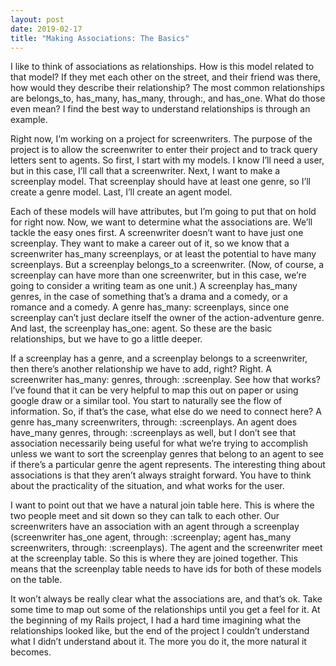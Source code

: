```yaml
---
layout: post
date: 2019-02-17
title: "Making Associations: The Basics"
---
```


I like to think of associations as relationships. How is this model related to that model? If they met each other on the street, and their friend was there, how would they describe their relationship? The most common relationships are belongs_to, has_many, has_many, through:, and has_one. What do those even mean? I find the best way to understand relationships is through an example.

Right now, I’m working on a project for screenwriters. The purpose of the project is to allow the screenwriter to enter their project and to track query letters sent to agents. So first, I start with my models. I know I’ll need a user, but in this case, I’ll call that a screenwriter. Next, I want to make a screenplay model. That screenplay should have at least one genre, so I’ll create a genre model. Last, I’ll create an agent model.

Each of these models will have attributes, but I’m going to put that on hold for right now. Now, we want to determine what the associations are. We’ll tackle the easy ones first. A screenwriter doesn’t want to have just one screenplay. They want to make a career out of it, so we know that a screenwriter has_many screenplays, or at least the potential to have many screenplays. But a screenplay belongs_to a screenwriter. (Now, of course, a screenplay can have more than one screenwriter, but in this case, we’re going to consider a writing team as one unit.) A screenplay has_many genres, in the case of something that’s a drama and a comedy, or a romance and a comedy. A genre has_many: screenplays, since one screenplay can’t just declare itself the owner of the action-adventure genre. And last, the screenplay has_one: agent. So these are the basic relationships, but we have to go a little deeper.

If a screenplay has a genre, and a screenplay belongs to a screenwriter, then there’s another relationship we have to add, right? Right. A screenwriter has_many: genres, through: :screenplay. See how that works? I’ve found that it can be very helpful to map this out on paper or using google draw or a similar tool. You start to naturally see the flow of information. So, if that’s the case, what else do we need to connect here? A genre has_many screenwriters, through: :screenplays. An agent does have_many genres, through: :screenplays as well, but I don’t see that association necessarily being useful for what we’re trying to accomplish unless we want to sort the screenplay genres that belong to an agent to see if there’s a particular genre the agent represents. The interesting thing about associations is that they aren’t always straight forward. You have to think about the practicality of the situation, and what works for the user.

I want to point out that we have a natural join table here. This is where the two people meet and sit down so they can talk to each other. Our screenwriters have an association with an agent through a screenplay (screenwriter has_one agent, through: :screenplay; agent has_many screenwriters, through: :screenplays). The agent and the screenwriter meet at the screenplay table. So this is where they are joined together. This means that the screenplay table needs to have ids for both of these models on the table.

It won’t always be really clear what the associations are, and that’s ok. Take some time to map out some of the relationships until you get a feel for it. At the beginning of my Rails project, I had a hard time imagining what the relationships looked like, but the end of the project I couldn’t understand what I didn’t understand about it. The more you do it, the more natural it becomes.
